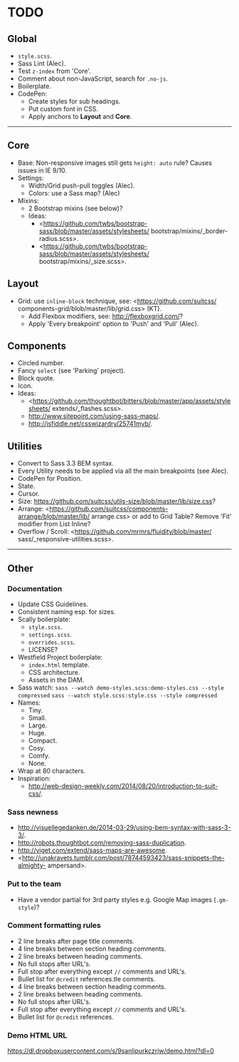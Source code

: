 # TODO

## Global

- `style.scss`.
- Sass Lint (Alec).
- Test `z-index` from 'Core'.
- Comment about non-JavaScript, search for `.no-js`.
- Boilerplate.
- CodePen:
  - Create styles for sub headings.
  - Put custom font in CSS.
  - Apply anchors to **Layout** and **Core**.


---


## Core

- Base: Non-responsive images still gets `height: auto` rule? Causes issues
  in  IE 9/10.
- Settings:
  - Width/Grid push-pull toggles (Alec).
  - Colors: use a Sass map? (Alec)
- Mixins:
  - 2 Bootstrap mixins (see below)?
  - Ideas:
    - <https://github.com/twbs/bootstrap-sass/blob/master/assets/stylesheets/
      bootstrap/mixins/_border-radius.scss>.
    - <https://github.com/twbs/bootstrap-sass/blob/master/assets/stylesheets/
      bootstrap/mixins/_size.scss>.

## Layout

- Grid: use `inline-block` technique, see: <https://github.com/suitcss/
  components-grid/blob/master/lib/grid.css> (KT).
  - Add Flexbox modifiers, see: <http://flexboxgrid.com/>?
  - Apply 'Every breakpoint' option to 'Push' and 'Pull' (Alec).

## Components

- Circled number.
- Fancy `select` (see 'Parking' project).
- Block quote.
- Icon.
- Ideas:
  - <https://github.com/thoughtbot/bitters/blob/master/app/assets/stylesheets/
    extends/_flashes.scss>.
  - <http://www.sitepoint.com/using-sass-maps/>.
  - <http://jsfiddle.net/csswizardry/25741myb/>.

## Utilities

- Convert to Sass 3.3 BEM syntax.
- Every Utility needs to be applied via all the main breakpoints (see Alec).
- CodePen for Position.
- State.
- Cursor.
- Size: <https://github.com/suitcss/utils-size/blob/master/lib/size.css>?
- Arrange: <https://github.com/suitcss/components-arrange/blob/master/lib/
  arrange.css> or add to Grid Table? Remove 'Fit' modifier from List Inline?
- Overflow / Scroll: <https://github.com/mrmrs/fluidity/blob/master/
  sass/_responsive-utilities.scss>.


---


## Other

### Documentation

- Update CSS Guidelines.
- Consistent naming esp. for sizes.
- Scally boilerplate:
  - `style.scss`.
  - `settings.scss`.
  - `overrides.scss`.
  - LICENSE?
- Westfield Project boilerplate:
  - `index.html` template.
  - CSS architecture.
  - Assets in the DAM.
- Sass watch:
  `sass --watch demo-styles.scss:demo-styles.css --style compressed`
  `sass --watch style.scss:style.css --style compressed`
- Names:
  - Tiny.
  - Small.
  - Large.
  - Huge.
  - Compact.
  - Cosy.
  - Comfy.
  - None.
- Wrap at 80 characters.
- Inspiration:
  - <http://web-design-weekly.com/2014/08/20/introduction-to-suit-css/>.

### Sass newness

- <http://visuellegedanken.de/2014-03-29/using-bem-syntax-with-sass-3-3/>.
- <http://robots.thoughtbot.com/removing-sass-duplication>.
- <http://viget.com/extend/sass-maps-are-awesome>.
- <http://unakravets.tumblr.com/post/78744593423/sass-snippets-the-almighty-
  ampersand>.

### Put to the team

- Have a vendor partial for 3rd party styles e.g. Google Map images (`.gm-style`)?

### Comment formatting rules

- 2 line breaks after page title comments.
- 4 line breaks between section heading comments.
- 2 line breaks between heading comments.
- No full stops after URL's.
- Full stop after everything except `//` comments and URL's.
- Bullet list for `@credit` references.tle comments.
- 4 line breaks between section heading comments.
- 2 line breaks between heading comments.
- No full stops after URL's.
- Full stop after everything except `//` comments and URL's.
- Bullet list for `@credit` references.

### Demo HTML URL

<https://dl.dropboxusercontent.com/s/9sanlipurkczriw/demo.html?dl=0>